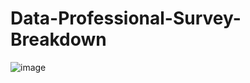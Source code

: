 # Data-Professional-Survey-Breakdown

![image](https://github.com/user-attachments/assets/a25915ce-de84-443d-9976-a337809ac7b2)
